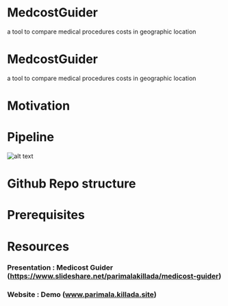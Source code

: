 # MedcostGuider
a tool to compare medical procedures costs in geographic location

# MedcostGuider
a tool to compare medical procedures costs in geographic location

#  Motivation
#  Pipeline
   ![alt text](https://github.com//parimalak/MedcostGuider/img/pipeline.JPG "Data Pipeline")
#  Github Repo structure
#  Prerequisites
#  Resources
   ### Presentation : Medicost Guider (https://www.slideshare.net/parimalakillada/medicost-guider)
   ### Website      : Demo (www.parimala.killada.site)
